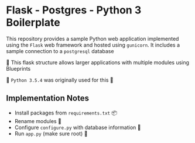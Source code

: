 # Flask - Postgres - Python 3 Boilerplate

This repository provides a sample Python web application implemented using the ``Flask`` web framework and hosted using ``gunicorn``.
It includes a sample connection to a ``postgresql`` database

🥤 This flask structure allows larger applications with multiple modules using Blueprints

🐍 ``Python 3.5.4`` was originally used for this 🐍

## Implementation Notes
- Install packages from ``requirements.txt`` 📦
- Rename modules 🤔
- Configure ``configure.py`` with database information 🐘
- Run ``app.py`` (make sure root) 🚀
